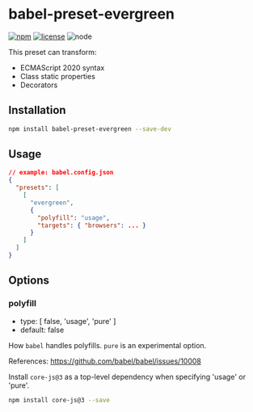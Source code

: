 # babel-preset-evergreen

[![npm][npm-badge]][npm-url]
[![license][license-badge]][github-url]
![node][node-badge]

This preset can transform:

- ECMAScript 2020 syntax
- Class static properties
- Decorators

## Installation

```bash
npm install babel-preset-evergreen --save-dev
```

## Usage

```json
// example: babel.config.json
{
  "presets": [
    [
      "evergreen",
      {
        "polyfill": "usage",
        "targets": { "browsers": ... }
      }
    ]
  ]
}
```

## Options

### polyfill

- type: [ false, 'usage', 'pure' ]
- default: false

How `babel` handles polyfills. `pure` is an experimental option.

References: <https://github.com/babel/babel/issues/10008>

Install `core-js@3` as a top-level dependency when specifying 'usage' or 'pure'.

```bash
npm install core-js@3 --save
```

[npm-url]: https://www.npmjs.com/package/@best-shot/preset-babel
[npm-badge]: https://img.shields.io/npm/v/@best-shot/preset-babel.svg?style=flat-square&logo=npm
[github-url]: https://github.com/Airkro/best-shot/tree/master/packages/preset-babel
[node-badge]: https://img.shields.io/node/v/@best-shot/preset-babel.svg?style=flat-square&colorB=green&logo=node.js
[license-badge]: https://img.shields.io/npm/l/@best-shot/preset-babel.svg?style=flat-square&colorB=blue&logo=github
